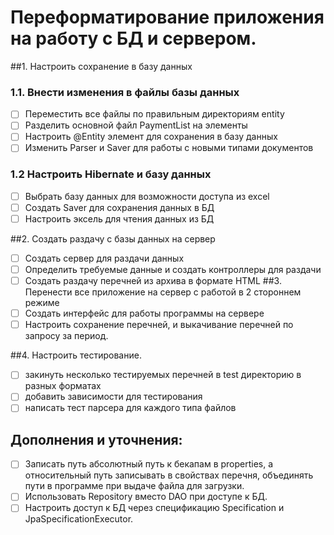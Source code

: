 # Переформатирование приложения на работу с БД и сервером.

##1. Настроить сохранение в базу данных
### 1.1. Внести изменения в файлы базы данных
- [ ] Переместить все файлы по правильным директориям entity
- [ ] Разделить основной файл PaymentList на элементы
- [ ] Настроить @Entity элемент для сохранения в базу данных 
- [ ] Изменить Parser и Saver для работы с новыми типами документов
### 1.2 Настроить Hibernate и базу данных
- [ ] Выбрать базу данных для возможности доступа из excel
- [ ] Создать Saver для сохранения данных в БД
- [ ] Настроить эксель для чтения данных из БД

##2. Создать раздачу с базы данных на сервер
- [ ] Создать сервер для раздачи данных
- [ ] Определить требуемые данные и создать контроллеры для раздачи 
- [ ] Создать раздачу перечней из архива в формате HTML
##3. Перенести все приложение на сервер с работой в 2 стороннем режиме
- [ ] Создать интерфейс для работы программы на сервере
- [ ] Настроить сохранение перечней, и выкачивание перечней по запросу за период.

##4. Настроить тестирование.
- [ ] закинуть несколько тестируемых перечней в test директорию в разных форматах
- [ ] добавить зависимости для тестирования
- [ ] написать тест парсера для каждого типа файлов

## Дополнения и уточнения:
 - [ ] Записать путь абсолютный путь к бекапам в properties, а относительный путь записывать в свойствах перечня,
 объединять пути в программе при выдаче файла для загрузки.
 - [ ] Использовать Repository вместо DAO при доступе к БД.
 - [ ] Настроить доступ к БД через спецификацию Specification и JpaSpecificationExecutor.
